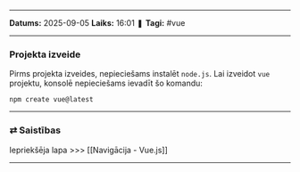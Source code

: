 ___

**Datums:** 2025-09-05
**Laiks:** 16:01
❚ **Tagi:** #vue 

---
### Projekta izveide

Pirms projekta izveides, nepieciešams instalēt `node.js`.
Lai izveidot `vue` projektu, konsolē nepieciešams ievadīt šo komandu:

```
npm create vue@latest
```

---
### ⇄ Saistības

Iepriekšēja lapa >>> [[Navigācija - Vue.js]]

---